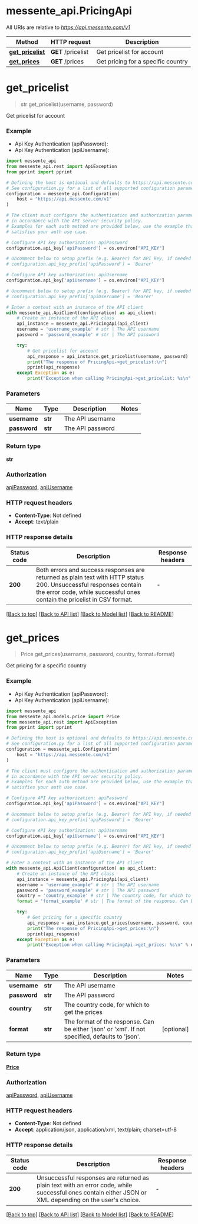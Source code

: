 # messente_api.PricingApi

All URIs are relative to *https://api.messente.com/v1*

Method | HTTP request | Description
------------- | ------------- | -------------
[**get_pricelist**](PricingApi.md#get_pricelist) | **GET** /pricelist | Get pricelist for account
[**get_prices**](PricingApi.md#get_prices) | **GET** /prices | Get pricing for a specific country


# **get_pricelist**
> str get_pricelist(username, password)

Get pricelist for account

### Example

* Api Key Authentication (apiPassword):
* Api Key Authentication (apiUsername):

```python
import messente_api
from messente_api.rest import ApiException
from pprint import pprint

# Defining the host is optional and defaults to https://api.messente.com/v1
# See configuration.py for a list of all supported configuration parameters.
configuration = messente_api.Configuration(
    host = "https://api.messente.com/v1"
)

# The client must configure the authentication and authorization parameters
# in accordance with the API server security policy.
# Examples for each auth method are provided below, use the example that
# satisfies your auth use case.

# Configure API key authorization: apiPassword
configuration.api_key['apiPassword'] = os.environ["API_KEY"]

# Uncomment below to setup prefix (e.g. Bearer) for API key, if needed
# configuration.api_key_prefix['apiPassword'] = 'Bearer'

# Configure API key authorization: apiUsername
configuration.api_key['apiUsername'] = os.environ["API_KEY"]

# Uncomment below to setup prefix (e.g. Bearer) for API key, if needed
# configuration.api_key_prefix['apiUsername'] = 'Bearer'

# Enter a context with an instance of the API client
with messente_api.ApiClient(configuration) as api_client:
    # Create an instance of the API class
    api_instance = messente_api.PricingApi(api_client)
    username = 'username_example' # str | The API username
    password = 'password_example' # str | The API password

    try:
        # Get pricelist for account
        api_response = api_instance.get_pricelist(username, password)
        print("The response of PricingApi->get_pricelist:\n")
        pprint(api_response)
    except Exception as e:
        print("Exception when calling PricingApi->get_pricelist: %s\n" % e)
```



### Parameters


Name | Type | Description  | Notes
------------- | ------------- | ------------- | -------------
 **username** | **str**| The API username | 
 **password** | **str**| The API password | 

### Return type

**str**

### Authorization

[apiPassword](../README.md#apiPassword), [apiUsername](../README.md#apiUsername)

### HTTP request headers

 - **Content-Type**: Not defined
 - **Accept**: text/plain

### HTTP response details

| Status code | Description | Response headers |
|-------------|-------------|------------------|
**200** | Both errors and success responses are returned as plain text with HTTP status 200. Unsuccessful responses contain the error code, while successful ones contain the pricelist in CSV format.  |  -  |

[[Back to top]](#) [[Back to API list]](../README.md#documentation-for-api-endpoints) [[Back to Model list]](../README.md#documentation-for-models) [[Back to README]](../README.md)

# **get_prices**
> Price get_prices(username, password, country, format=format)

Get pricing for a specific country

### Example

* Api Key Authentication (apiPassword):
* Api Key Authentication (apiUsername):

```python
import messente_api
from messente_api.models.price import Price
from messente_api.rest import ApiException
from pprint import pprint

# Defining the host is optional and defaults to https://api.messente.com/v1
# See configuration.py for a list of all supported configuration parameters.
configuration = messente_api.Configuration(
    host = "https://api.messente.com/v1"
)

# The client must configure the authentication and authorization parameters
# in accordance with the API server security policy.
# Examples for each auth method are provided below, use the example that
# satisfies your auth use case.

# Configure API key authorization: apiPassword
configuration.api_key['apiPassword'] = os.environ["API_KEY"]

# Uncomment below to setup prefix (e.g. Bearer) for API key, if needed
# configuration.api_key_prefix['apiPassword'] = 'Bearer'

# Configure API key authorization: apiUsername
configuration.api_key['apiUsername'] = os.environ["API_KEY"]

# Uncomment below to setup prefix (e.g. Bearer) for API key, if needed
# configuration.api_key_prefix['apiUsername'] = 'Bearer'

# Enter a context with an instance of the API client
with messente_api.ApiClient(configuration) as api_client:
    # Create an instance of the API class
    api_instance = messente_api.PricingApi(api_client)
    username = 'username_example' # str | The API username
    password = 'password_example' # str | The API password
    country = 'country_example' # str | The country code, for which to get the prices
    format = 'format_example' # str | The format of the response. Can be either 'json' or 'xml'. If not specified, defaults to 'json'. (optional)

    try:
        # Get pricing for a specific country
        api_response = api_instance.get_prices(username, password, country, format=format)
        print("The response of PricingApi->get_prices:\n")
        pprint(api_response)
    except Exception as e:
        print("Exception when calling PricingApi->get_prices: %s\n" % e)
```



### Parameters


Name | Type | Description  | Notes
------------- | ------------- | ------------- | -------------
 **username** | **str**| The API username | 
 **password** | **str**| The API password | 
 **country** | **str**| The country code, for which to get the prices | 
 **format** | **str**| The format of the response. Can be either &#39;json&#39; or &#39;xml&#39;. If not specified, defaults to &#39;json&#39;. | [optional] 

### Return type

[**Price**](Price.md)

### Authorization

[apiPassword](../README.md#apiPassword), [apiUsername](../README.md#apiUsername)

### HTTP request headers

 - **Content-Type**: Not defined
 - **Accept**: application/json, application/xml, text/plain; charset=utf-8

### HTTP response details

| Status code | Description | Response headers |
|-------------|-------------|------------------|
**200** | Unsuccessful responses are returned as plain text with an error code, while successful ones contain either JSON or XML depending on the user&#39;s choice. |  -  |

[[Back to top]](#) [[Back to API list]](../README.md#documentation-for-api-endpoints) [[Back to Model list]](../README.md#documentation-for-models) [[Back to README]](../README.md)

